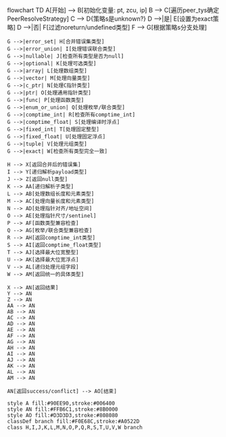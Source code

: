 flowchart TD
    A[开始] --> B[初始化变量: pt, zcu, ip]
    B --> C[遍历peer_tys确定PeerResolveStrategy]
    C --> D{策略s是unknown?}
    D -->|是| E[设置为exact策略]
    D -->|否| F[过滤noreturn/undefined类型]
    F --> G[根据策略s分支处理]
    
    G -->|error_set| H[合并错误集类型]
    G -->|error_union| I[处理错误联合类型]
    G -->|nullable| J[检查所有类型是否为null]
    G -->|optional| K[处理可选类型]
    G -->|array| L[处理数组类型]
    G -->|vector| M[处理向量类型]
    G -->|c_ptr| N[处理C指针类型]
    G -->|ptr| O[处理通用指针类型]
    G -->|func| P[处理函数类型]
    G -->|enum_or_union| Q[处理枚举/联合类型]
    G -->|comptime_int| R[检查所有comptime_int]
    G -->|comptime_float| S[处理编译时浮点]
    G -->|fixed_int| T[处理固定整型]
    G -->|fixed_float| U[处理固定浮点]
    G -->|tuple| V[处理元组类型]
    G -->|exact| W[检查所有类型完全一致]
    
    H --> X[返回合并后的错误集]
    I --> Y[递归解析payload类型]
    J --> Z[返回null类型]
    K --> AA[递归解析子类型]
    L --> AB[处理数组长度和元素类型]
    M --> AC[处理向量长度和元素类型]
    N --> AD[处理指针对齐/地址空间]
    O --> AE[处理指针尺寸/sentinel]
    P --> AF[函数类型兼容检查]
    Q --> AG[枚举/联合类型兼容检查]
    R --> AH[返回comptime_int类型]
    S --> AI[返回comptime_float类型]
    T --> AJ[选择最大位宽整型]
    U --> AK[选择最大位宽浮点]
    V --> AL[递归处理元组字段]
    W --> AM[返回统一的具体类型]
    
    X --> AN[返回结果]
    Y --> AN
    Z --> AN
    AA --> AN
    AB --> AN
    AC --> AN
    AD --> AN
    AE --> AN
    AF --> AN
    AG --> AN
    AH --> AN
    AI --> AN
    AJ --> AN
    AK --> AN
    AL --> AN
    AM --> AN
    
    AN[返回success/conflict] --> AO[结束]
    
    style A fill:#90EE90,stroke:#006400
    style AN fill:#FFB6C1,stroke:#8B0000
    style AO fill:#D3D3D3,stroke:#808080
    classDef branch fill:#F0E68C,stroke:#A0522D
    class H,I,J,K,L,M,N,O,P,Q,R,S,T,U,V,W branch

